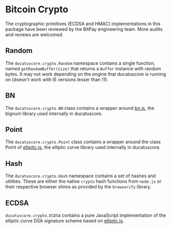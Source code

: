 # Bitcoin Crypto

The cryptographic primitives (ECDSA and HMAC) implementations in this package have been reviewed by the BitPay engineering team. More audits and reviews are welcomed.

## Random

The `ducatuscore.crypto.Random` namespace contains a single function, named `getRandomBuffer(size)` that returns a `Buffer` instance with random bytes. It may not work depending on the engine that ducatuscore is running on (doesn't work with IE versions lesser than 11).

## BN

The `ducatuscore.crypto.BN` class contains a wrapper around [bn.js](https://github.com/indutny/bn.js), the bignum library used internally in ducatuscore.

## Point

The `ducatuscore.crypto.Point` class contains a wrapper around the class Point of [elliptic.js](https://github.com/indutny/elliptic), the elliptic curve library used internally in ducatuscore.

## Hash

The `ducatuscore.crypto.Hash` namespace contains a set of hashes and utilities. These are either the native `crypto` hash functions from `node.js` or their respective browser shims as provided by the `browserify` library.

## ECDSA

`ducatuscore.crypto.ECDSA` contains a pure JavaScript implementation of the elliptic curve DSA signature scheme based on [elliptic.js](https://github.com/indutny/elliptic).
